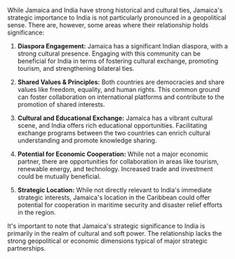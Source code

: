 While Jamaica and India have strong historical and cultural ties, Jamaica's strategic importance to India is not particularly pronounced in a geopolitical sense. There are, however, some areas where their relationship holds significance:

1. **Diaspora Engagement:** Jamaica has a significant Indian diaspora, with a strong cultural presence. Engaging with this community can be beneficial for India in terms of fostering cultural exchange, promoting tourism, and strengthening bilateral ties.

2. **Shared Values & Principles:** Both countries are democracies and share values like freedom, equality, and human rights. This common ground can foster collaboration on international platforms and contribute to the promotion of shared interests.

3. **Cultural and Educational Exchange:** Jamaica has a vibrant cultural scene, and India offers rich educational opportunities. Facilitating exchange programs between the two countries can enrich cultural understanding and promote knowledge sharing.

4. **Potential for Economic Cooperation:** While not a major economic partner, there are opportunities for collaboration in areas like tourism, renewable energy, and technology. Increased trade and investment could be mutually beneficial.

5. **Strategic Location:** While not directly relevant to India's immediate strategic interests, Jamaica's location in the Caribbean could offer potential for cooperation in maritime security and disaster relief efforts in the region.

It's important to note that Jamaica's strategic significance to India is primarily in the realm of cultural and soft power. The relationship lacks the strong geopolitical or economic dimensions typical of major strategic partnerships. 
